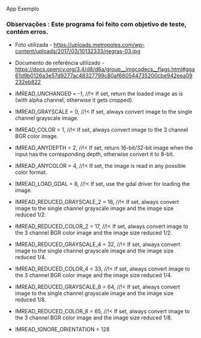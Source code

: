App Exemplo




### Observações : Este programa foi feito com objetivo de teste, contém erros.


* Foto utilizada - https://uploads.metropoles.com/wp-content/uploads/2017/03/10132333/negras-03.jpg

* Documento de referência utilizado - https://docs.opencv.org/3.4/d8/d6a/group__imgcodecs__flags.html#gga61d9b0126a3e57d9277ac48327799c80af660544735200cbe942eea09232eb822

* IMREAD_UNCHANGED            = -1, //!< If set, return the loaded image as is (with alpha channel, otherwise it gets cropped).
* IMREAD_GRAYSCALE            = 0,  //!< If set, always convert image to the single channel grayscale image.
* IMREAD_COLOR                = 1,  //!< If set, always convert image to the 3 channel BGR color image.
* IMREAD_ANYDEPTH             = 2,  //!< If set, return 16-bit/32-bit image when the input has the corresponding depth, otherwise convert it to 8-bit.
* IMREAD_ANYCOLOR             = 4,  //!< If set, the image is read in any possible color format.
* IMREAD_LOAD_GDAL            = 8,  //!< If set, use the gdal driver for loading the image.
* IMREAD_REDUCED_GRAYSCALE_2  = 16, //!< If set, always convert image to the single channel grayscale image and the image size reduced 1/2.
* IMREAD_REDUCED_COLOR_2      = 17, //!< If set, always convert image to the 3 channel BGR color image and the image size reduced 1/2.
* IMREAD_REDUCED_GRAYSCALE_4  = 32, //!< If set, always convert image to the single channel grayscale image and the image size reduced 1/4.
* IMREAD_REDUCED_COLOR_4      = 33, //!< If set, always convert image to the 3 channel BGR color image and the image size reduced 1/4.
* IMREAD_REDUCED_GRAYSCALE_8  = 64, //!< If set, always convert image to the single channel grayscale image and the image size reduced 1/8.
* IMREAD_REDUCED_COLOR_8      = 65, //!< If set, always convert image to the 3 channel BGR color image and the image size reduced 1/8.
* IMREAD_IGNORE_ORIENTATION   = 128